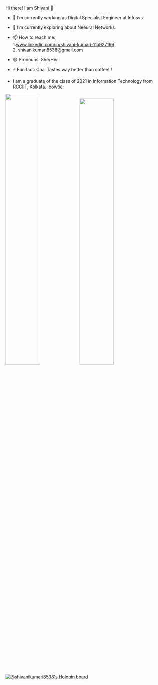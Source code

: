 Hi there! I am Shivani :wave:

- 🔭 I’m currently working as Digital Specialist Engineer at Infosys.
- 🌱 I’m currently exploring about Neeural Networks
- 📫 How to reach me: <br />           1.www.linkedin.com/in/shivani-kumari-11a927196 <br />            2. shivanikumari8538@gmail.com

- 😄 Pronouns: She/Her
- ⚡ Fun fact: Chai Tastes way better than coffee!!!
- I am a graduate of the class of 2021 in Information Technology from RCCIIT, Kolkata. :bowtie:

<img src="https://github-readme-stats.vercel.app/api?username=Shivanisingh1809&show_icons=true&theme=prussian&count_private=true" width="47%"><img src="https://github-readme-stats.vercel.app/api/top-langs/?username=Shivanisingh1809&layout=compact&theme=prussian" width="46.6%">

[![@shivanikumari8538's Holopin board](https://holopin.me/shivanikumari8538)](https://holopin.io/@shivanikumari8538)
